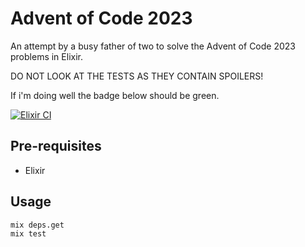 # Advent of Code 2023

An attempt by a busy father of two to solve the Advent of Code 2023 problems in Elixir.

DO NOT LOOK AT THE TESTS AS THEY CONTAIN SPOILERS!

If i'm doing well the badge below should be green.

[![Elixir CI](https://github.com/bigtallbill/Advent-Of-Code-2023/actions/workflows/elixir.yml/badge.svg?event=push)](https://github.com/bigtallbill/Advent-Of-Code-2023/actions/workflows/elixir.yml)

## Pre-requisites

- Elixir

## Usage

```shell
mix deps.get
mix test
```
